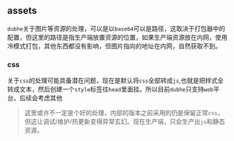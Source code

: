 ## assets
`dubhe`关于图片等资源的处理，可以是以`base64`可以是路径，这取决于打包器中的配置，但这里的路径是指生产端放置资源的位置，如果生产端资源放在内网，使用冷模式打包，其他东西都没有影响，但图片指向的地址在内网，自然获取不到。

### css
关于`css`的处理可能具备潜在问题，现在是默认将`css`全部转成`js`,也就是把样式全转成文本，然后创建一个`style`标签往`head`里面挂。所以目前`dubhe`只支持`web`平台，后续会考虑其他

> 这里或许不一定是个好的处理，内部的版本之前采用的仍是保留正常`css`，但这让调试/维护/热更新变得异常玄幻。现在生产端，只会生产出`js`和静态资源。